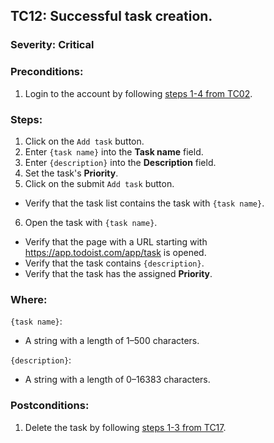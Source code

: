 ## TC12: Successful task creation.
### Severity: Critical
### Preconditions:
1. Login to the account by following [steps 1-4 from TC02](TC02.md).
### Steps:
1. Click on the `Add task` button.
2. Enter `{task name}` into the **Task name** field.
3. Enter `{description}` into the **Description** field.
4. Set the task's **Priority**.
5. Click on the submit `Add task` button.
* Verify that the task list contains the task with `{task name}`.
6. Open the task with `{task name}`.
* Verify that the page with a URL starting with https://app.todoist.com/app/task is opened.
* Verify that the task contains `{description}`.
* Verify that the task has the assigned **Priority**.
### Where:
`{task name}`:
* A string with a length of 1–500 characters.

`{description}`:
* A string with a length of 0–16383 characters.
### Postconditions:
1. Delete the task by following [steps 1-3 from TC17](TC17.md).